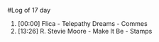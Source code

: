 #Log of 17 day

1. [00:00] Flica - Telepathy Dreams - Commes
1. [13:26] R. Stevie Moore - Make It Be - Stamps
